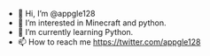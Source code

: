 - 👋 Hi, I’m @appgle128
- 👀 I’m interested in Minecraft and python.
- 🌱 I’m currently learning Python.
- 📫 How to reach me https://twitter.com/appgle128

<!---
appgle128/appgle128 is a ✨ special ✨ repository because its `README.md` (this file) appears on your GitHub profile.
You can click the Preview link to take a look at your changes.
--->
